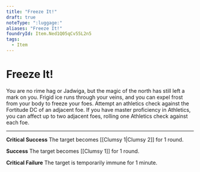 ```yaml
---
title: "Freeze It!"
draft: true
noteType: ":luggage:"
aliases: "Freeze It!"
foundryId: Item.Ned1Q05qCv55L2n5
tags:
  - Item
---
```


# Freeze It!

You are no rime hag or Jadwiga, but the magic of the north has still left a mark on you. Frigid ice runs through your veins, and you can expel frost from your body to freeze your foes. Attempt an athletics check against the Fortitude DC of an adjacent foe. If you have master proficiency in Athletics, you can affect up to two adjacent foes, rolling one Athletics check against each foe.

* * *

**Critical Success** The target becomes [[Clumsy 1|Clumsy 2]] for 1 round.

**Success** The target becomes [[Clumsy 1]] for 1 round.

**Critical Failure** The target is temporarily immune for 1 minute.
